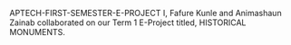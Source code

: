 APTECH-FIRST-SEMESTER-E-PROJECT
I, Fafure Kunle and Animashaun Zainab collaborated on our Term 1 E-Project titled, HISTORICAL MONUMENTS.
